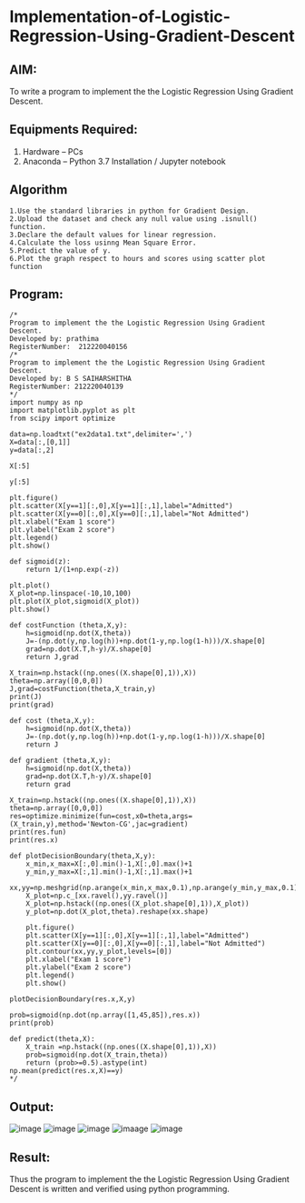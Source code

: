 # Implementation-of-Logistic-Regression-Using-Gradient-Descent

## AIM:
To write a program to implement the the Logistic Regression Using Gradient Descent.

## Equipments Required:
1. Hardware – PCs
2. Anaconda – Python 3.7 Installation / Jupyter notebook

## Algorithm
```
1.Use the standard libraries in python for Gradient Design. 
2.Upload the dataset and check any null value using .isnull() function. 
3.Declare the default values for linear regression. 
4.Calculate the loss usinng Mean Square Error. 
5.Predict the value of y. 
6.Plot the graph respect to hours and scores using scatter plot function
```

## Program:
```
/*
Program to implement the the Logistic Regression Using Gradient Descent.
Developed by: prathima
RegisterNumber:  212220040156
/*
Program to implement the the Logistic Regression Using Gradient Descent.
Developed by: B S SAIHARSHITHA
RegisterNumber: 212220040139 
*/
import numpy as np
import matplotlib.pyplot as plt
from scipy import optimize

data=np.loadtxt("ex2data1.txt",delimiter=',')
X=data[:,[0,1]]
y=data[:,2]

X[:5]

y[:5]

plt.figure()
plt.scatter(X[y==1][:,0],X[y==1][:,1],label="Admitted")
plt.scatter(X[y==0][:,0],X[y==0][:,1],label="Not Admitted")
plt.xlabel("Exam 1 score")
plt.ylabel("Exam 2 score")
plt.legend()
plt.show()

def sigmoid(z):
    return 1/(1+np.exp(-z))

plt.plot()
X_plot=np.linspace(-10,10,100)
plt.plot(X_plot,sigmoid(X_plot))
plt.show()

def costFunction (theta,X,y):
    h=sigmoid(np.dot(X,theta))
    J=-(np.dot(y,np.log(h))+np.dot(1-y,np.log(1-h)))/X.shape[0]
    grad=np.dot(X.T,h-y)/X.shape[0]
    return J,grad

X_train=np.hstack((np.ones((X.shape[0],1)),X))
theta=np.array([0,0,0])
J,grad=costFunction(theta,X_train,y)
print(J)
print(grad)

def cost (theta,X,y):
    h=sigmoid(np.dot(X,theta))
    J=-(np.dot(y,np.log(h))+np.dot(1-y,np.log(1-h)))/X.shape[0]
    return J

def gradient (theta,X,y):
    h=sigmoid(np.dot(X,theta))
    grad=np.dot(X.T,h-y)/X.shape[0]
    return grad

X_train=np.hstack((np.ones((X.shape[0],1)),X))
theta=np.array([0,0,0])
res=optimize.minimize(fun=cost,x0=theta,args=(X_train,y),method='Newton-CG',jac=gradient)
print(res.fun)
print(res.x)

def plotDecisionBoundary(theta,X,y):
    x_min,x_max=X[:,0].min()-1,X[:,0].max()+1
    y_min,y_max=X[:,1].min()-1,X[:,1].max()+1
    xx,yy=np.meshgrid(np.arange(x_min,x_max,0.1),np.arange(y_min,y_max,0.1))
    X_plot=np.c_[xx.ravel(),yy.ravel()]
    X_plot=np.hstack((np.ones((X_plot.shape[0],1)),X_plot))
    y_plot=np.dot(X_plot,theta).reshape(xx.shape)
    
    plt.figure()
    plt.scatter(X[y==1][:,0],X[y==1][:,1],label="Admitted")
    plt.scatter(X[y==0][:,0],X[y==0][:,1],label="Not Admitted")
    plt.contour(xx,yy,y_plot,levels=[0])
    plt.xlabel("Exam 1 score")
    plt.ylabel("Exam 2 score")
    plt.legend()
    plt.show()

plotDecisionBoundary(res.x,X,y)

prob=sigmoid(np.dot(np.array([1,45,85]),res.x))
print(prob)

def predict(theta,X):
    X_train =np.hstack((np.ones((X.shape[0],1)),X))
    prob=sigmoid(np.dot(X_train,theta))
    return (prob>=0.5).astype(int)
np.mean(predict(res.x,X)==y)
*/
```

## Output:
![image](https://github.com/prathima2002/-Implementation-of-Logistic-Regression-Using-Gradient-Descent/blob/6ca1bb4bef74942de1042c2fab5cc177d04fcdd2/WhatsApp%20Image%202022-11-24%20at%2008.20.07.jpeg)
![image](https://github.com/prathima2002/-Implementation-of-Logistic-Regression-Using-Gradient-Descent/blob/cae7347b8d99a08f5987927dfa38c5c81d5d4d07/WhatsApp%20Image%202022-11-24%20at%2008.20.23.jpeg)
![image](https://github.com/prathima2002/-Implementation-of-Logistic-Regression-Using-Gradient-Descent/blob/1483b3fbf129a7fd7f096e87131517d1a118d06f/WhatsApp%20Image%202022-11-24%20at%2008.20.34.jpeg)
![imaage](https://github.com/prathima2002/-Implementation-of-Logistic-Regression-Using-Gradient-Descent/blob/35f31d83cd40ed377c7ae36d7e1552bc5a46545d/WhatsApp%20Image%202022-11-24%20at%2008.20.44.jpeg)
![image](https://github.com/prathima2002/-Implementation-of-Logistic-Regression-Using-Gradient-Descent/blob/1e3f8cdaea95054507ff166ffb01db6dedffb087/WhatsApp%20Image%202022-11-24%20at%2008.21.05.jpeg)
## Result:
Thus the program to implement the the Logistic Regression Using Gradient Descent is written and verified using python programming.

